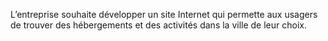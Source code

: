 L’entreprise souhaite développer un site Internet qui permette aux usagers de trouver des hébergements et des activités dans la ville de leur choix.
